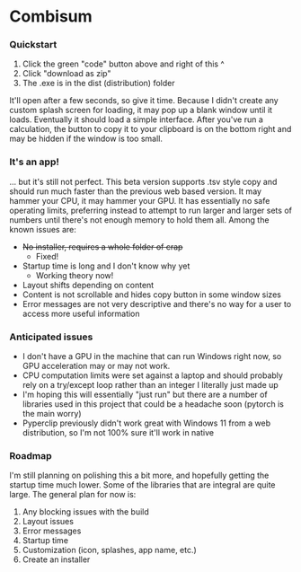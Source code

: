 # Combisum

### Quickstart
1. Click the green "code" button above and right of this ^
2. Click "download as zip"
3. The .exe is in the dist (distribution) folder

It'll open after a few seconds, so give it time. Because I didn't create any custom splash screen for loading, it may pop up a blank window until it loads. Eventually it should load a simple interface. After you've run a calculation, the button to copy it to your clipboard is on the bottom right and may be hidden if the window is too small.

### It's an app!
... but it's still not perfect. This beta version supports .tsv style copy and should run much faster than the previous web based version. It may hammer your CPU, it may hammer your GPU. It has essentially no safe operating limits, preferring instead to attempt to run larger and larger sets of numbers until there's not enough memory to hold them all. Among the known issues are:

- ~~No installer, requires a whole folder of crap~~ 
    - Fixed!
- Startup time is long and I don't know why yet
    - Working theory now!
- Layout shifts depending on content
- Content is not scrollable and hides copy button in some window sizes
- Error messages are not very descriptive and there's no way for a user to access more useful information

### Anticipated issues
- I don't have a GPU in the machine that can run Windows right now, so GPU acceleration may or may not work. 
- CPU computation limits were set against a laptop and should probably rely on a try/except loop rather than an integer I literally just made up
- I'm hoping this will essentially "just run" but there are a number of libraries used in this project that could be a headache soon (pytorch is the main worry)
- Pyperclip previously didn't work great with Windows 11 from a web distribution, so I'm not 100% sure it'll work in native


### Roadmap
I'm still planning on polishing this a bit more, and hopefully getting the startup time much lower. Some of the libraries that are integral are quite large. The general plan for now is:

1. Any blocking issues with the build
2. Layout issues
3. Error messages
4. Startup time
5. Customization (icon, splashes, app name, etc.)
5. Create an installer
